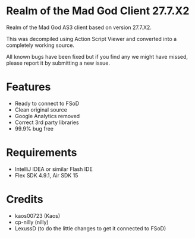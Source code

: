 # Realm of the Mad God Client 27.7.X2
Realm of the Mad God AS3 client based on version 27.7.X2.

This was decompiled using Action Script Viewer and converted into a completely working source.

All known bugs have been fixed but if you find any we might have missed, please report it by submitting a new issue.

# Features

- Ready to connect to FSoD
- Clean original source
- Google Analytics removed
- Correct 3rd party libraries
- 99.9% bug free

# Requirements

- IntelliJ IDEA or similar Flash IDE
- Flex SDK 4.9.1, Air SDK 15

# Credits

- kaos00723 (Kaos)
- cp-nilly	(nilly)
- LexussD (to do the little changes to get it connected to FSoD)
